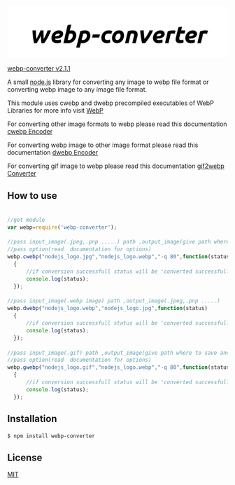 [![webp-converter Logo](images/nlogo.gif)](https://www.npmjs.com/package/webp-converter)

[webp-converter v2.1.1](https://www.npmjs.com/package/webp-converter)

A small [node.js](http://nodejs.org) library for converting any image to webp file format or converting webp image to any image file format.


This module uses cwebp and dwebp precompiled executables of WebP Libraries for more info visit [WebP](https://developers.google.com/speed/webp)

For converting other image formats to webp please read this documentation  [cwebp Encoder](https://developers.google.com/speed/webp/docs/cwebp)

For converting webp image to other image format please read this documentation  [dwebp Encoder](https://developers.google.com/speed/webp/docs/dwebp)

For converting gif image to webp please read this documentation [gif2webp Converter](https://developers.google.com/speed/webp/docs/gif2webp)


## How to use

  ```js

//get module
var webp=require('webp-converter');

//pass input_image(.jpeg,.pnp .....) path ,output_image(give path where to save and image file name with .webp extension)
//pass option(read  documentation for options)
webp.cwebp("nodejs_logo.jpg","nodejs_logo.webp","-q 80",function(status)
	{
		//if conversion successfull status will be 'converted successfully'
		console.log(status);
	});

//pass input_image(.webp image) path ,output_image(.jpeg,.pnp .....)
webp.dwebp("nodejs_logo.webp","nodejs_logo.jpg",function(status)
	{
		//if conversion successfull status will be 'converted successfully'
		console.log(status);
	});

//pass input_image(.gif) path ,output_image(give path where to save and image file name with .webp extension)
//pass option(read  documentation for options)
webp.gwebp("nodejs_logo.gif","nodejs_logo.webp","-q 80",function(status)
	{
		//if conversion successfull status will be 'converted successfully'
		console.log(status);
	});


```

## Installation

```bash
$ npm install webp-converter
```

## License

  [MIT](LICENSE)
